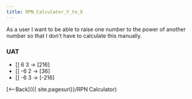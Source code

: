 ```yaml
---
title: RPN_Calculator_Y_to_X
---
```

As a user I want to be able to raise one number to the power of another number so that I don't have to calculate this manually.

### UAT
* [] 6 <enter> 3 <YtoX> -> [216]
* [] -6 <enter> 2 <YtoX> -> [36]
* [] -6 <enter> 3 <YtoX> -> [-216]

[<--Back]({{ site.pagesurl}}/RPN Calculator)
